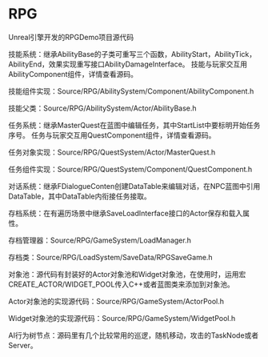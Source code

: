# RPG

Unreal引擎开发的RPGDemo项目源代码


技能系统：继承AbilityBase的子类可重写三个函数，AbilityStart，AbilityTick，AbilityEnd，效果实现重写接口AbilityDamageInterface。
	技能与玩家交互用AbilityComponent组件，详情查看源码。
	
技能组件实现：Source/RPG/AbilitySystem/Component/AbilityComponent.h

技能父类：Source/RPG/AbilitySystem/Actor/AbilityBase.h


任务系统：继承MasterQuest在蓝图中编辑任务，其中StartList中要标明开始任务序号。
	任务与玩家交互用QuestComponent组件，详情查看源码。
	
任务对象实现：Source/RPG/QuestSystem/Actor/MasterQuest.h

任务组件实现：Source/RPG/QuestSystem/Component/QuestComponent.h


对话系统：继承FDialogueConten创建DataTable来编辑对话，在NPC蓝图中引用DataTable，其中DataTable内衔接任务接取。


存档系统：在有遍历场景中继承SaveLoadInterface接口的Actor保存和载入属性。

存档管理器：Source/RPG/GameSystem/LoadManager.h

存档类：Source/RPG/LoadSystem/SaveData/RPGSaveGame.h


对象池：源代码有封装好的Actor对象池和Widget对象池，在使用时，运用宏CREATE_ACTOR/WIDGET_POOL传入C++或者蓝图类来添加到对象池。

Actor对象池的实现源代码：Source/RPG/GameSystem/ActorPool.h

Widget对象池的实现源代码：Source/RPG/GameSystem/WidgetPool.h


AI行为树节点：源码里有几个比较常用的巡逻，随机移动，攻击的TaskNode或者Server。
